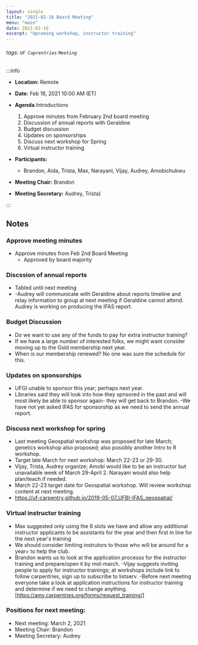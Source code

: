 ```yaml
---
layout: single
title: "2021-02-16 Board Meeting"
menu: "main"
date: 2021-02-16
excerpt: "Upcoming workshop, instructor training"
---
```


###### tags: `UF Caprentries` `Meeting`

:::info
- **Location:** Remote
- **Date:** Feb 16, 2021 10:00 AM (ET)
- **Agenda**
    Introductions
    1. Approve minutes from February 2nd board meeting
    2. Discussion of annual reports with Geraldine
    3. Budget discussion
    4. Updates on sponsorships
    5. Discuss next workshop for Spring
    6. Virtual instructor training

- **Participants:**
    - Brandon, Aida, Trista, Max, Narayani, Vijay, Audrey, Amobichukwu
- **Meeting Chair:** Brandon
- **Meeting Secretary:** Audrey, Trista)


:::
## Notes 
<!-- Other important details discussed during the meeting can be entered here. -->
### Approve meeting minutes
- Approve minutes from Feb 2nd Board Meeting
    - Approved by board majority

### Discssion of annual reports
- Tabled until next meeting
- -Audrey will communicate with Geraldine about reports timeline and relay information to group at next meeting if Geraldine cannot attend. Audrey is working on producing the IFAS report.

### Budget Discussion
- Do we want to use any of the funds to pay for extra instructor training? 
- If we have a large number of interested folks, we might want consider moving up to the Gold membership next year.
- When is our membership renewed? No one was sure the schedule for this.

### Updates on sponsorships
- UFGI unable to sponsor this year; perhaps next year.
- Libraries said they will look into how they spnsored in the past and will most likely be able to sponsor again- they will get back to Brandon.
-We have not yet asked IFAS for sponsorship as we need to send the annual report.

### Discuss next workshop for spring
- Last meeting Geospatial workshop was proposed for late March; genetics workshop also proposed; also possibly another Intro to R workshop.
- Target late March for next workshop: March 22-23 or 29-30. 
- Vijay, Trista, Audrey organize; Amobi would like to be an instructor but unavailable week of March 29-April 2. Narayani would also help plan/teach if needed.
- March 22-23 target date for Geospatial workshop. Will review workshop content at next meeting.
- https://uf-carpentry.github.io/2019-05-07_UFBI-IFAS_geospatial/

### Virtual instructor training
- Max suggested only using the 6 slots we have and allow any additional instructor applicants to be assistants for the year and then first in line for the next year's training
- We should consider limiting instrutors to those who will be around for a year+ to help the club.
- Brandon wants us to look at the application processs for the instructor training and prepare/open it by mid-march.
-Vijay suggests inviting people to apply for instructor trainings; at workshops include link to follow carpentries, sign up to subscribe to listserv.
-Before next meeting everyone take a look at application instructions for instructor training and determine if we need to change anything. [https://amy.carpentries.org/forms/request_training/]
### Positions for next meeting:
- Next meeting: March 2, 2021
- Meeting Chair: Brandon
- Meeting Secretary: Audrey


